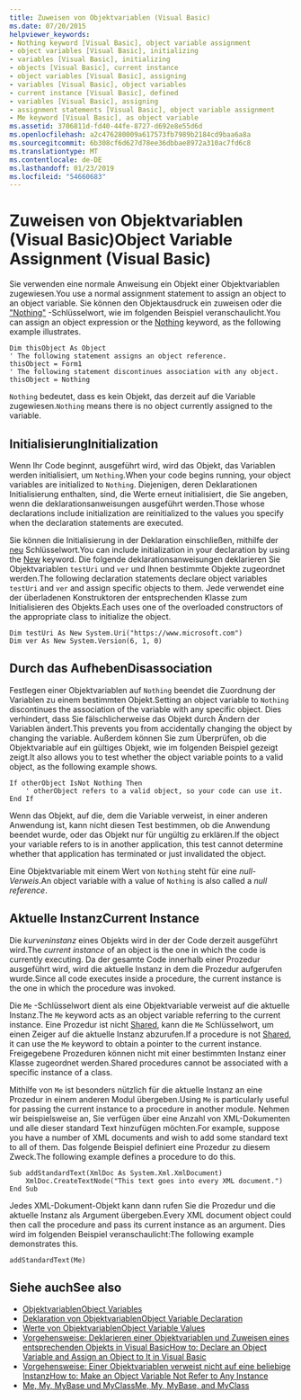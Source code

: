 ```yaml
---
title: Zuweisen von Objektvariablen (Visual Basic)
ms.date: 07/20/2015
helpviewer_keywords:
- Nothing keyword [Visual Basic], object variable assignment
- object variables [Visual Basic], initializing
- variables [Visual Basic], initializing
- objects [Visual Basic], current instance
- object variables [Visual Basic], assigning
- variables [Visual Basic], object variables
- current instance [Visual Basic], defined
- variables [Visual Basic], assigning
- assignment statements [Visual Basic], object variable assignment
- Me keyword [Visual Basic], as object variable
ms.assetid: 3706811d-fd40-44fe-8727-d692e8e55d6d
ms.openlocfilehash: a2c476280009a617573fb7989b2184cd9baa6a8a
ms.sourcegitcommit: 6b308cf6d627d78ee36dbbae8972a310ac7fd6c8
ms.translationtype: MT
ms.contentlocale: de-DE
ms.lasthandoff: 01/23/2019
ms.locfileid: "54660683"
---
```

# <a name="object-variable-assignment-visual-basic"></a><span data-ttu-id="405f6-102">Zuweisen von Objektvariablen (Visual Basic)</span><span class="sxs-lookup"><span data-stu-id="405f6-102">Object Variable Assignment (Visual Basic)</span></span>
<span data-ttu-id="405f6-103">Sie verwenden eine normale Anweisung ein Objekt einer Objektvariablen zugewiesen.</span><span class="sxs-lookup"><span data-stu-id="405f6-103">You use a normal assignment statement to assign an object to an object variable.</span></span> <span data-ttu-id="405f6-104">Sie können den Objektausdruck ein zuweisen oder die ["Nothing"](../../../../visual-basic/language-reference/nothing.md) -Schlüsselwort, wie im folgenden Beispiel veranschaulicht.</span><span class="sxs-lookup"><span data-stu-id="405f6-104">You can assign an object expression or the [Nothing](../../../../visual-basic/language-reference/nothing.md) keyword, as the following example illustrates.</span></span>  
  
```  
Dim thisObject As Object  
' The following statement assigns an object reference.  
thisObject = Form1  
' The following statement discontinues association with any object.  
thisObject = Nothing  
```  
  
 <span data-ttu-id="405f6-105">`Nothing` bedeutet, dass es kein Objekt, das derzeit auf die Variable zugewiesen.</span><span class="sxs-lookup"><span data-stu-id="405f6-105">`Nothing` means there is no object currently assigned to the variable.</span></span>  
  
## <a name="initialization"></a><span data-ttu-id="405f6-106">Initialisierung</span><span class="sxs-lookup"><span data-stu-id="405f6-106">Initialization</span></span>  
 <span data-ttu-id="405f6-107">Wenn Ihr Code beginnt, ausgeführt wird, wird das Objekt, das Variablen werden initialisiert, um `Nothing`.</span><span class="sxs-lookup"><span data-stu-id="405f6-107">When your code begins running, your object variables are initialized to `Nothing`.</span></span> <span data-ttu-id="405f6-108">Diejenigen, deren Deklarationen Initialisierung enthalten, sind, die Werte erneut initialisiert, die Sie angeben, wenn die deklarationsanweisungen ausgeführt werden.</span><span class="sxs-lookup"><span data-stu-id="405f6-108">Those whose declarations include initialization are reinitialized to the values you specify when the declaration statements are executed.</span></span>  
  
 <span data-ttu-id="405f6-109">Sie können die Initialisierung in der Deklaration einschließen, mithilfe der [neu](../../../../visual-basic/language-reference/operators/new-operator.md) Schlüsselwort.</span><span class="sxs-lookup"><span data-stu-id="405f6-109">You can include initialization in your declaration by using the [New](../../../../visual-basic/language-reference/operators/new-operator.md) keyword.</span></span> <span data-ttu-id="405f6-110">Die folgende deklarationsanweisungen deklarieren Sie Objektvariablen `testUri` und `ver` und Ihnen bestimmte Objekte zugeordnet werden.</span><span class="sxs-lookup"><span data-stu-id="405f6-110">The following declaration statements declare object variables `testUri` and `ver` and assign specific objects to them.</span></span> <span data-ttu-id="405f6-111">Jede verwendet eine der überladenen Konstruktoren der entsprechenden Klasse zum Initialisieren des Objekts.</span><span class="sxs-lookup"><span data-stu-id="405f6-111">Each uses one of the overloaded constructors of the appropriate class to initialize the object.</span></span>  
  
```  
Dim testUri As New System.Uri("https://www.microsoft.com")  
Dim ver As New System.Version(6, 1, 0)  
```  
  
## <a name="disassociation"></a><span data-ttu-id="405f6-112">Durch das Aufheben</span><span class="sxs-lookup"><span data-stu-id="405f6-112">Disassociation</span></span>  
 <span data-ttu-id="405f6-113">Festlegen einer Objektvariablen auf `Nothing` beendet die Zuordnung der Variablen zu einem bestimmten Objekt.</span><span class="sxs-lookup"><span data-stu-id="405f6-113">Setting an object variable to `Nothing` discontinues the association of the variable with any specific object.</span></span> <span data-ttu-id="405f6-114">Dies verhindert, dass Sie fälschlicherweise das Objekt durch Ändern der Variablen ändert.</span><span class="sxs-lookup"><span data-stu-id="405f6-114">This prevents you from accidentally changing the object by changing the variable.</span></span> <span data-ttu-id="405f6-115">Außerdem können Sie zum Überprüfen, ob die Objektvariable auf ein gültiges Objekt, wie im folgenden Beispiel gezeigt zeigt.</span><span class="sxs-lookup"><span data-stu-id="405f6-115">It also allows you to test whether the object variable points to a valid object, as the following example shows.</span></span>  
  
```  
If otherObject IsNot Nothing Then  
    ' otherObject refers to a valid object, so your code can use it.  
End If  
```  
  
 <span data-ttu-id="405f6-116">Wenn das Objekt, auf die, dem die Variable verweist, in einer anderen Anwendung ist, kann nicht diesen Test bestimmen, ob die Anwendung beendet wurde, oder das Objekt nur für ungültig zu erklären.</span><span class="sxs-lookup"><span data-stu-id="405f6-116">If the object your variable refers to is in another application, this test cannot determine whether that application has terminated or just invalidated the object.</span></span>  
  
 <span data-ttu-id="405f6-117">Eine Objektvariable mit einem Wert von `Nothing` steht für eine *null-Verweis*.</span><span class="sxs-lookup"><span data-stu-id="405f6-117">An object variable with a value of `Nothing` is also called a *null reference*.</span></span>  
  
## <a name="current-instance"></a><span data-ttu-id="405f6-118">Aktuelle Instanz</span><span class="sxs-lookup"><span data-stu-id="405f6-118">Current Instance</span></span>  
 <span data-ttu-id="405f6-119">Die *kurveninstanz* eines Objekts wird in der der Code derzeit ausgeführt wird.</span><span class="sxs-lookup"><span data-stu-id="405f6-119">The *current instance* of an object is the one in which the code is currently executing.</span></span> <span data-ttu-id="405f6-120">Da der gesamte Code innerhalb einer Prozedur ausgeführt wird, wird die aktuelle Instanz in dem die Prozedur aufgerufen wurde.</span><span class="sxs-lookup"><span data-stu-id="405f6-120">Since all code executes inside a procedure, the current instance is the one in which the procedure was invoked.</span></span>  
  
 <span data-ttu-id="405f6-121">Die `Me` -Schlüsselwort dient als eine Objektvariable verweist auf die aktuelle Instanz.</span><span class="sxs-lookup"><span data-stu-id="405f6-121">The `Me` keyword acts as an object variable referring to the current instance.</span></span> <span data-ttu-id="405f6-122">Eine Prozedur ist nicht [Shared](../../../../visual-basic/language-reference/modifiers/shared.md), kann die `Me` Schlüsselwort, um einen Zeiger auf die aktuelle Instanz abzurufen.</span><span class="sxs-lookup"><span data-stu-id="405f6-122">If a procedure is not [Shared](../../../../visual-basic/language-reference/modifiers/shared.md), it can use the `Me` keyword to obtain a pointer to the current instance.</span></span> <span data-ttu-id="405f6-123">Freigegebene Prozeduren können nicht mit einer bestimmten Instanz einer Klasse zugeordnet werden.</span><span class="sxs-lookup"><span data-stu-id="405f6-123">Shared procedures cannot be associated with a specific instance of a class.</span></span>  
  
 <span data-ttu-id="405f6-124">Mithilfe von `Me` ist besonders nützlich für die aktuelle Instanz an eine Prozedur in einem anderen Modul übergeben.</span><span class="sxs-lookup"><span data-stu-id="405f6-124">Using `Me` is particularly useful for passing the current instance to a procedure in another module.</span></span> <span data-ttu-id="405f6-125">Nehmen wir beispielsweise an, Sie verfügen über eine Anzahl von XML-Dokumenten und alle dieser standard Text hinzufügen möchten.</span><span class="sxs-lookup"><span data-stu-id="405f6-125">For example, suppose you have a number of XML documents and wish to add some standard text to all of them.</span></span> <span data-ttu-id="405f6-126">Das folgende Beispiel definiert eine Prozedur zu diesem Zweck.</span><span class="sxs-lookup"><span data-stu-id="405f6-126">The following example defines a procedure to do this.</span></span>  
  
```  
Sub addStandardText(XmlDoc As System.Xml.XmlDocument)  
    XmlDoc.CreateTextNode("This text goes into every XML document.")  
End Sub  
```  
  
 <span data-ttu-id="405f6-127">Jedes XML-Dokument-Objekt kann dann rufen Sie die Prozedur und die aktuelle Instanz als Argument übergeben.</span><span class="sxs-lookup"><span data-stu-id="405f6-127">Every XML document object could then call the procedure and pass its current instance as an argument.</span></span> <span data-ttu-id="405f6-128">Dies wird im folgenden Beispiel veranschaulicht:</span><span class="sxs-lookup"><span data-stu-id="405f6-128">The following example demonstrates this.</span></span>  
  
```  
addStandardText(Me)  
```  
  
## <a name="see-also"></a><span data-ttu-id="405f6-129">Siehe auch</span><span class="sxs-lookup"><span data-stu-id="405f6-129">See also</span></span>
- [<span data-ttu-id="405f6-130">Objektvariablen</span><span class="sxs-lookup"><span data-stu-id="405f6-130">Object Variables</span></span>](../../../../visual-basic/programming-guide/language-features/variables/object-variables.md)
- [<span data-ttu-id="405f6-131">Deklaration von Objektvariablen</span><span class="sxs-lookup"><span data-stu-id="405f6-131">Object Variable Declaration</span></span>](../../../../visual-basic/programming-guide/language-features/variables/object-variable-declaration.md)
- [<span data-ttu-id="405f6-132">Werte von Objektvariablen</span><span class="sxs-lookup"><span data-stu-id="405f6-132">Object Variable Values</span></span>](../../../../visual-basic/programming-guide/language-features/variables/object-variable-values.md)
- [<span data-ttu-id="405f6-133">Vorgehensweise: Deklarieren einer Objektvariablen und Zuweisen eines entsprechenden Objekts in Visual Basic</span><span class="sxs-lookup"><span data-stu-id="405f6-133">How to: Declare an Object Variable and Assign an Object to It in Visual Basic</span></span>](../../../../visual-basic/programming-guide/language-features/variables/how-to-declare-an-object-variable-and-assign-an-object-to-it.md)
- [<span data-ttu-id="405f6-134">Vorgehensweise: Einer Objektvariablen verweist nicht auf eine beliebige Instanz</span><span class="sxs-lookup"><span data-stu-id="405f6-134">How to: Make an Object Variable Not Refer to Any Instance</span></span>](../../../../visual-basic/programming-guide/language-features/variables/how-to-make-an-object-variable-not-refer-to-any-instance.md)
- [<span data-ttu-id="405f6-135">Me, My, MyBase und MyClass</span><span class="sxs-lookup"><span data-stu-id="405f6-135">Me, My, MyBase, and MyClass</span></span>](../../../../visual-basic/programming-guide/program-structure/me-my-mybase-and-myclass.md)
